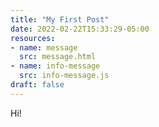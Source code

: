 ```yaml
---
title: "My First Post"
date: 2022-02-22T15:33:29-05:00
resources:
- name: message
  src: message.html
- name: info-message
  src: info-message.js
draft: false
---
```


Hi!
